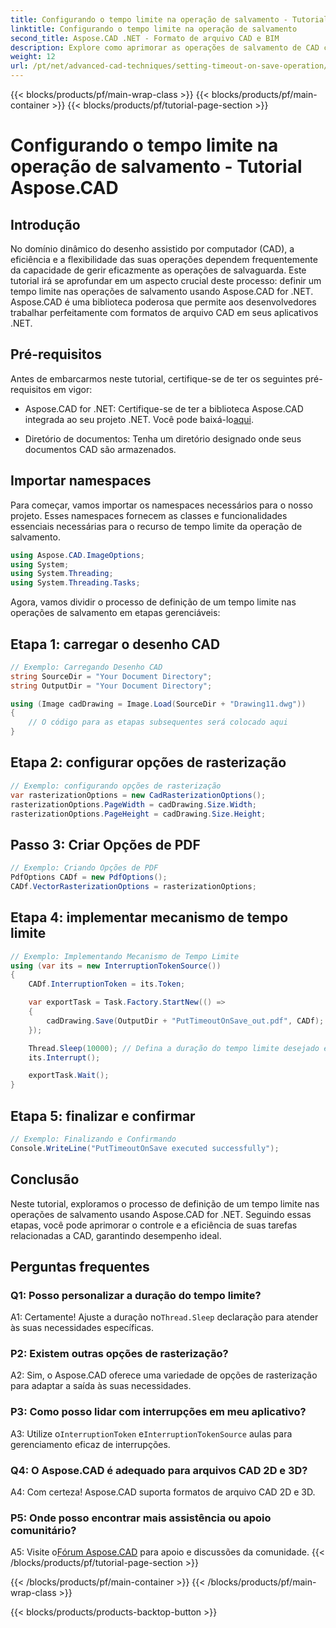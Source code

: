```yaml
---
title: Configurando o tempo limite na operação de salvamento - Tutorial Aspose.CAD
linktitle: Configurando o tempo limite na operação de salvamento
second_title: Aspose.CAD .NET - Formato de arquivo CAD e BIM
description: Explore como aprimorar as operações de salvamento de CAD com configurações de tempo limite usando Aspose.CAD for .NET. Aumente a eficiência e o controle em seus aplicativos .NET.
weight: 12
url: /pt/net/advanced-cad-techniques/setting-timeout-on-save-operation/
---
```


{{< blocks/products/pf/main-wrap-class >}}
{{< blocks/products/pf/main-container >}}
{{< blocks/products/pf/tutorial-page-section >}}

# Configurando o tempo limite na operação de salvamento - Tutorial Aspose.CAD

## Introdução

No domínio dinâmico do desenho assistido por computador (CAD), a eficiência e a flexibilidade das suas operações dependem frequentemente da capacidade de gerir eficazmente as operações de salvaguarda. Este tutorial irá se aprofundar em um aspecto crucial deste processo: definir um tempo limite nas operações de salvamento usando Aspose.CAD for .NET. Aspose.CAD é uma biblioteca poderosa que permite aos desenvolvedores trabalhar perfeitamente com formatos de arquivo CAD em seus aplicativos .NET.

## Pré-requisitos

Antes de embarcarmos neste tutorial, certifique-se de ter os seguintes pré-requisitos em vigor:

-  Aspose.CAD for .NET: Certifique-se de ter a biblioteca Aspose.CAD integrada ao seu projeto .NET. Você pode baixá-lo[aqui](https://releases.aspose.com/cad/net/).

- Diretório de documentos: Tenha um diretório designado onde seus documentos CAD são armazenados.

## Importar namespaces

Para começar, vamos importar os namespaces necessários para o nosso projeto. Esses namespaces fornecem as classes e funcionalidades essenciais necessárias para o recurso de tempo limite da operação de salvamento.

```csharp
using Aspose.CAD.ImageOptions;
using System;
using System.Threading;
using System.Threading.Tasks;
```

Agora, vamos dividir o processo de definição de um tempo limite nas operações de salvamento em etapas gerenciáveis:

## Etapa 1: carregar o desenho CAD

```csharp
// Exemplo: Carregando Desenho CAD
string SourceDir = "Your Document Directory";
string OutputDir = "Your Document Directory";

using (Image cadDrawing = Image.Load(SourceDir + "Drawing11.dwg"))
{
    // O código para as etapas subsequentes será colocado aqui
}
```

## Etapa 2: configurar opções de rasterização

```csharp
// Exemplo: configurando opções de rasterização
var rasterizationOptions = new CadRasterizationOptions();
rasterizationOptions.PageWidth = cadDrawing.Size.Width;
rasterizationOptions.PageHeight = cadDrawing.Size.Height;
```

## Passo 3: Criar Opções de PDF

```csharp
// Exemplo: Criando Opções de PDF
PdfOptions CADf = new PdfOptions();
CADf.VectorRasterizationOptions = rasterizationOptions;
```

## Etapa 4: implementar mecanismo de tempo limite

```csharp
// Exemplo: Implementando Mecanismo de Tempo Limite
using (var its = new InterruptionTokenSource())
{
    CADf.InterruptionToken = its.Token;

    var exportTask = Task.Factory.StartNew(() =>
    {
        cadDrawing.Save(OutputDir + "PutTimeoutOnSave_out.pdf", CADf);
    });

    Thread.Sleep(10000); // Defina a duração do tempo limite desejado em milissegundos
    its.Interrupt();

    exportTask.Wait();
}
```

## Etapa 5: finalizar e confirmar

```csharp
// Exemplo: Finalizando e Confirmando
Console.WriteLine("PutTimeoutOnSave executed successfully");
```

## Conclusão

Neste tutorial, exploramos o processo de definição de um tempo limite nas operações de salvamento usando Aspose.CAD for .NET. Seguindo essas etapas, você pode aprimorar o controle e a eficiência de suas tarefas relacionadas a CAD, garantindo desempenho ideal.

## Perguntas frequentes

### Q1: Posso personalizar a duração do tempo limite?

A1: Certamente! Ajuste a duração no`Thread.Sleep` declaração para atender às suas necessidades específicas.

### P2: Existem outras opções de rasterização?

A2: Sim, o Aspose.CAD oferece uma variedade de opções de rasterização para adaptar a saída às suas necessidades.

### P3: Como posso lidar com interrupções em meu aplicativo?

 A3: Utilize o`InterruptionToken` e`InterruptionTokenSource` aulas para gerenciamento eficaz de interrupções.

### Q4: O Aspose.CAD é adequado para arquivos CAD 2D e 3D?

A4: Com certeza! Aspose.CAD suporta formatos de arquivo CAD 2D e 3D.

### P5: Onde posso encontrar mais assistência ou apoio comunitário?

A5: Visite o[Fórum Aspose.CAD](https://forum.aspose.com/c/cad/19) para apoio e discussões da comunidade.
{{< /blocks/products/pf/tutorial-page-section >}}

{{< /blocks/products/pf/main-container >}}
{{< /blocks/products/pf/main-wrap-class >}}

{{< blocks/products/products-backtop-button >}}
